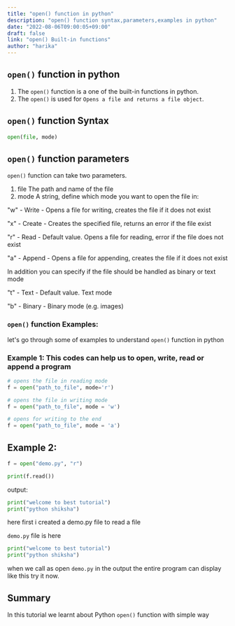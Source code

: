 ```yaml
---
title: "open() function in python"
description: "open() function syntax,parameters,examples in python"
date: "2022-08-06T09:00:05+09:00"
draft: false
link: "open() Built-in functions"
author: "harika"
---
```


## `open()` function in python

1. The `open()` function is a one of the built-in functions in python.
2. The `open()` is used for `Opens a file and returns a file object`.

## `open()` function Syntax

```python
open(file, mode)
```
## `open()` function parameters

`open()` function can take two parameters.
1. file 	The path and name of the file
2. mode 	A string, define which mode you want to open the file in:


"w" - Write - Opens a file for writing, creates the file if it does not exist

"x" - Create - Creates the specified file, returns an error if the file exist

"r" - Read - Default value. Opens a file for reading, error if the file does not exist

"a" - Append - Opens a file for appending, creates the file if it does not exist


In addition you can specify if the file should be handled as binary or text mode

"t" - Text - Default value. Text mode

"b" - Binary - Binary mode (e.g. images)

### `open()` function Examples:

let's go through some of examples to understand `open()` function in python

### Example 1: This codes can help us to open, write, read or append a program 

```python
# opens the file in reading mode
f = open("path_to_file", mode='r')

# opens the file in writing mode 
f = open("path_to_file", mode = 'w')

# opens for writing to the end 
f = open("path_to_file", mode = 'a')
```

## Example 2:

```python
f = open("demo.py", "r")

print(f.read())
```

output:

```python
print("welcome to best tutorial")
print("python shiksha")
```

here first i created a demo.py file to read a file

`demo.py` file is here
```python
print("welcome to best tutorial")
print("python shiksha")
```
when we call as open `demo.py` in the output the entire program can display like this try it now.


## Summary
In this tutorial we learnt about Python `open()` function with simple way
